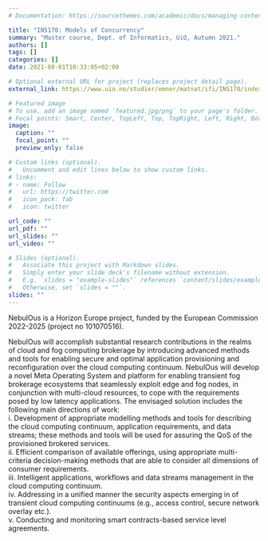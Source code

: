 ```yaml
---
# Documentation: https://sourcethemes.com/academic/docs/managing-content/

title: "IN5170: Models of Concurrency"
summary: "Master course, Dept. of Informatics, UiO, Autumn 2021."
authors: []
tags: []
categories: []
date: 2021-08-01T10:33:05+02:00

# Optional external URL for project (replaces project detail page).
external_link: https://www.uio.no/studier/emner/matnat/ifi/IN5170/index-eng.html

# Featured image
# To use, add an image named `featured.jpg/png` to your page's folder.
# Focal points: Smart, Center, TopLeft, Top, TopRight, Left, Right, BottomLeft, Bottom, BottomRight.
image:
  caption: ""
  focal_point: ""
  preview_only: false

# Custom links (optional).
#   Uncomment and edit lines below to show custom links.
# links:
# - name: Follow
#   url: https://twitter.com
#   icon_pack: fab
#   icon: twitter

url_code: ""
url_pdf: ""
url_slides: ""
url_video: ""

# Slides (optional).
#   Associate this project with Markdown slides.
#   Simply enter your slide deck's filename without extension.
#   E.g. `slides = "example-slides"` references `content/slides/example-slides.md`.
#   Otherwise, set `slides = ""`.
slides: ""
---
```


NebulOus is a Horizon Europe project,
funded by the European Commission 2022-2025 (project no 101070516). 

NebulOus will accomplish substantial research contributions in the
realms of cloud and fog computing brokerage by introducing advanced
methods and tools for enabling secure and optimal application
provisioning and reconfiguration over the cloud computing
continuum. NebulOus will develop a novel Meta Operating System and
platform for enabling transient fog brokerage ecosystems that
seamlessly exploit edge and fog nodes, in conjunction with multi-cloud
resources, to cope with the requirements posed by low latency
applications. The envisaged  solution includes the following main
directions of work:<br>
i. Development of appropriate modelling methods and tools for
describing the cloud computing continuum, application requirements,
and data streams; these methods and tools will be used for assuring
the QoS of the provisioned brokered services. <br> 
ii. Efficient comparison of available offerings, using appropriate multi-criteria decision-making methods that are able to consider all dimensions of consumer requirements. <br>
iii. Intelligent applications, workflows and data streams management in the cloud computing continuum. <br>
iv. Addressing in a unified manner the security aspects emerging in of transient cloud computing continuums (e.g., access control, secure network overlay etc.). <br>
v. Conducting and monitoring smart contracts-based service level agreements.


